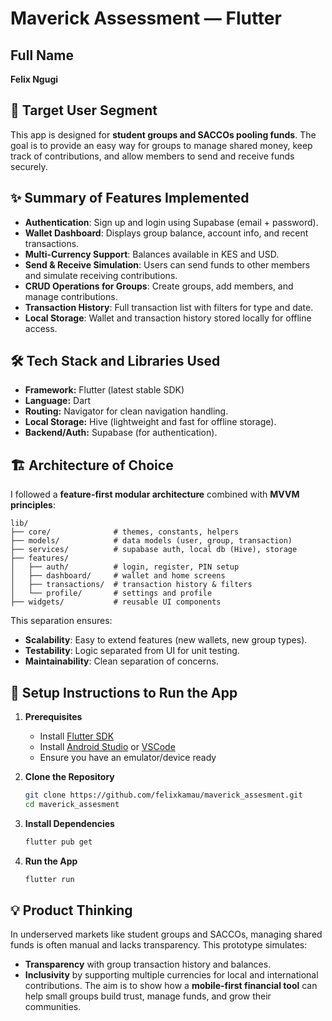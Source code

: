 # Maverick Assessment — Flutter 

## Full Name

**Felix Ngugi**

## 🎯 Target User Segment

This app is designed for **student groups and SACCOs pooling funds**.
The goal is to provide an easy way for groups to manage shared money, keep track of contributions, and allow members to send and receive funds securely.

## ✨ Summary of Features Implemented

* **Authentication**: Sign up and login using Supabase (email + password).
* **Wallet Dashboard**: Displays group balance, account info, and recent transactions.
* **Multi-Currency Support**: Balances available in KES and USD.
* **Send & Receive Simulation**: Users can send funds to other members and simulate receiving contributions.
* **CRUD Operations for Groups**: Create groups, add members, and manage contributions.
* **Transaction History**: Full transaction list with filters for type and date.
* **Local Storage**: Wallet and transaction history stored locally for offline access.

## 🛠 Tech Stack and Libraries Used

* **Framework:** Flutter (latest stable SDK)
* **Language:** Dart
* **Routing:** Navigator for clean navigation handling.
* **Local Storage:** Hive (lightweight and fast for offline storage).
* **Backend/Auth:** Supabase (for authentication).

## 🏗 Architecture of Choice

I followed a **feature-first modular architecture** combined with **MVVM principles**:

```
lib/
├── core/              # themes, constants, helpers
├── models/            # data models (user, group, transaction)
├── services/          # supabase auth, local db (Hive), storage
├── features/
│   ├── auth/          # login, register, PIN setup
│   ├── dashboard/     # wallet and home screens
│   ├── transactions/  # transaction history & filters
│   └── profile/       # settings and profile
├── widgets/           # reusable UI components
```

This separation ensures:

* **Scalability**: Easy to extend features (new wallets, new group types).
* **Testability**: Logic separated from UI for unit testing.
* **Maintainability**: Clean separation of concerns.

## 🚀 Setup Instructions to Run the App

1. **Prerequisites**

    * Install [Flutter SDK](https://docs.flutter.dev/get-started/install)
    * Install [Android Studio](https://developer.android.com/studio) or [VSCode](https://code.visualstudio.com/)
    * Ensure you have an emulator/device ready

2. **Clone the Repository**

   ```bash
   git clone https://github.com/felixkamau/maverick_assesment.git
   cd maverick_assesment
   ```

3. **Install Dependencies**

   ```bash
   flutter pub get
   ```

4. **Run the App**

   ```bash
   flutter run
   ```

## 💡 Product Thinking

In underserved markets like student groups and SACCOs, managing shared funds is often manual and lacks transparency.
This prototype simulates:

* **Transparency** with group transaction history and balances.
* **Inclusivity** by supporting multiple currencies for local and international contributions.
The aim is to show how a **mobile-first financial tool** can help small groups build trust, manage funds, and grow their communities.

